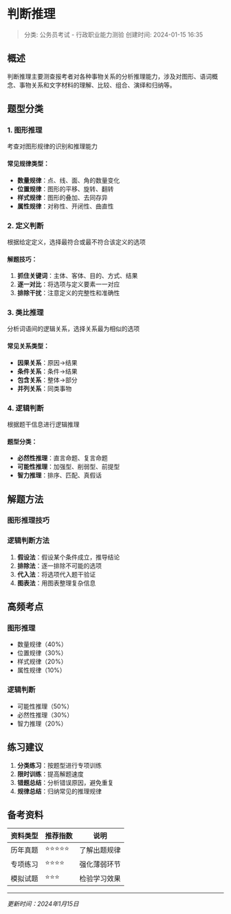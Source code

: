 # 判断推理

> 分类: 公务员考试 - 行政职业能力测验
> 创建时间: 2024-01-15 16:35

## 概述

判断推理主要测查报考者对各种事物关系的分析推理能力，涉及对图形、语词概念、事物关系和文字材料的理解、比较、组合、演绎和归纳等。

## 题型分类

### 1. 图形推理
考查对图形规律的识别和推理能力

#### 常见规律类型：
- **数量规律**：点、线、面、角的数量变化
- **位置规律**：图形的平移、旋转、翻转
- **样式规律**：图形的叠加、去同存异
- **属性规律**：对称性、开闭性、曲直性

<Simple3D 
  title="立体图形推理演示" 
  :width="500" 
  :height="350" 
  shape="cube" 
  color="#3b82f6" />

### 2. 定义判断
根据给定定义，选择最符合或最不符合该定义的选项

#### 解题技巧：
1. **抓住关键词**：主体、客体、目的、方式、结果
2. **逐一对比**：将选项与定义要素一一对应
3. **排除干扰**：注意定义的完整性和准确性

### 3. 类比推理
分析词语间的逻辑关系，选择关系最为相似的选项

#### 常见关系类型：
- **因果关系**：原因→结果
- **条件关系**：条件→结果
- **包含关系**：整体→部分
- **并列关系**：同类事物

### 4. 逻辑判断
根据题干信息进行逻辑推理

#### 题型分类：
- **必然性推理**：直言命题、复言命题
- **可能性推理**：加强型、削弱型、前提型
- **智力推理**：排序、匹配、真假话

## 解题方法

### 图形推理技巧

<GraphicReasoning
  title="图形推理：旋转规律演示"
  :sequence="[
    {
      shape: 'arrow',
      properties: { direction: 0, color: '#3b82f6', size: 30 },
      analysis: { rule: '箭头每次顺时针旋转90度', explanation: '第一个图形：箭头向右' }
    },
    {
      shape: 'arrow',
      properties: { direction: 90, color: '#3b82f6', size: 30 },
      analysis: { rule: '箭头每次顺时针旋转90度', explanation: '第二个图形：箭头向下' }
    },
    {
      shape: 'arrow',
      properties: { direction: 180, color: '#3b82f6', size: 30 },
      analysis: { rule: '箭头每次顺时针旋转90度', explanation: '第三个图形：箭头向左' }
    },
    {
      shape: 'arrow',
      properties: { direction: 270, color: '#3b82f6', size: 30 },
      analysis: { rule: '箭头每次顺时针旋转90度', explanation: '按规律，下一个应该向上' }
    }
  ]"
  :options="[
    { shape: 'arrow', properties: { direction: 270, color: '#3b82f6', size: 30 } },
    { shape: 'arrow', properties: { direction: 180, color: '#3b82f6', size: 30 } },
    { shape: 'arrow', properties: { direction: 0, color: '#3b82f6', size: 30 } }
  ]"
  :correct-answer="0"
  answer-explanation="根据旋转规律，箭头应该向上（270度），所以答案是A" />

### 逻辑判断方法
1. **假设法**：假设某个条件成立，推导结论
2. **排除法**：逐一排除不可能的选项
3. **代入法**：将选项代入题干验证
4. **图表法**：用图表整理复杂信息

## 高频考点

### 图形推理
- 数量规律（40%）
- 位置规律（30%）
- 样式规律（20%）
- 属性规律（10%）

### 逻辑判断
- 可能性推理（50%）
- 必然性推理（30%）
- 智力推理（20%）

## 练习建议

1. **分类练习**：按题型进行专项训练
2. **限时训练**：提高解题速度
3. **错题总结**：分析错误原因，避免重复
4. **规律总结**：归纳常见的推理规律

## 备考资料

| 资料类型 | 推荐指数 | 说明 |
|---------|---------|------|
| 历年真题 | ⭐⭐⭐⭐⭐ | 了解出题规律 |
| 专项练习 | ⭐⭐⭐⭐ | 强化薄弱环节 |
| 模拟试题 | ⭐⭐⭐ | 检验学习效果 |

---

*更新时间：2024年1月15日*
